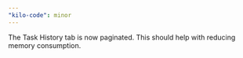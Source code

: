 ```yaml
---
"kilo-code": minor
---
```


The Task History tab is now paginated. This should help with reducing memory consumption.
